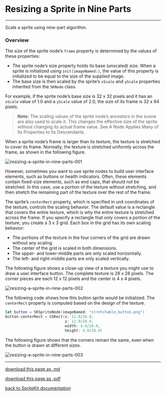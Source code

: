 # Resizing a Sprite in Nine Parts

-------------------

Scale a sprite using nine-part algorithm.

### Overview

The size of the sprite node’s `frame` property is determined by the values of these properties:

- The sprite node’s size property holds its base (unscaled) size. When a sprite is initialized using `init(imageNamed:)`, the value of this property is initialized to be equal to the size of the supplied image.
- The base size is then scaled by the sprite’s `xScale` and `yScale` properties inherited from the `SKNode` class.

For example, if the sprite node’s base size is 32 x 32 pixels and it has an `xScale` value of 1.0 and a `yScale` value of 2.0, the size of its frame is 32 x 64 pixels.

> __Note:__
> The scaling values of the sprite node’s ancestors in the scene are also used to scale it. This changes the effective size of the sprite without changing its actual frame value. See A Node Applies Many of Its Properties to Its Descendants.

When a sprite node’s frame is larger than its texture, the texture is stretched to cover its frame. Normally, the texture is stretched uniformly across the frame, as shown in the following figure.

![resizing-a-sprite-in-nine-parts-001](/images/027-skspritenode-resizing-a-sprite-in-nine-parts-001.png)

However, sometimes you want to use sprite nodes to build user interface elements, such as buttons or health indicators. Often, these elements contain fixed-size elements, such as end caps, that should not be stretched. In this case, use a portion of the texture without stretching, and then stretch the remaining part of the texture over the rest of the frame.

The sprite’s `centerRect` property, which is specified in unit coordinates of the texture, controls the scaling behavior. The default value is a rectangle that covers the entire texture, which is why the entire texture is stretched across the frame. If you specify a rectangle that only covers a portion of the texture, you create a 3 x 3 grid. Each box in the grid has its own scaling behavior:

- The portions of the texture in the four corners of the grid are drawn without any scaling.
- The center of the grid is scaled in both dimensions.
- The upper- and lower-middle parts are only scaled horizontally.
- The left- and right-middle parts are only scaled vertically.

The following figure shows a close-up view of a texture you might use to draw a user interface button. The complete texture is 28 x 28 pixels. The corner pieces are each 12 x 12 pixels and the center is 4 x 4 pixels.

![resizing-a-sprite-in-nine-parts-002](/images/027-skspritenode-resizing-a-sprite-in-nine-parts-002.png)

The following code shows how this button sprite would be initialized. The `centerRect` property is computed based on the design of the texture.

```swift
let button = SKSpriteNode(imageNamed: "stretchable_button.png")
button.centerRect = CGRect(x: 12.0/28.0,
                           y: 12.0/28.0,
                           width: 4.0/28.0,
                           height: 4.0/28.0)
```

The following figure shows that the corners remain the same, even when the button is drawn at different sizes.

![resizing-a-sprite-in-nine-parts-003](/images/027-skspritenode-resizing-a-sprite-in-nine-parts-003.png)

------------------

[download this page as .md](https://raw.githubusercontent.com/retrokid/retrokid.github.io/master/tech_notes/spritekit_documentation/027-skspritenode-resizing-a-sprite-in-nine-parts.md)

[download this page as .pdf](https://github.com/retrokid/retrokid.github.io/raw/master/tech_notes/spritekit_documentation/027-skspritenode-resizing-a-sprite-in-nine-parts.pdf)

[back to SpriteKit documentation](./spritekit-documentation)
